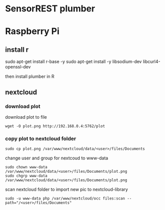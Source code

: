 # SensorREST plumber

# Raspberry Pi
## install r

sudo apt-get install r-base -y
sudo apt-get install -y libsodium-dev libcurl4-openssl-dev

then install plumber in R

## nextcloud
### download plot

download plot to file

    wget -O plot.png http://192.168.0.4:5762/plot

### copy plot to nextcloud folder

    sudo cp plot.png /var/www/nextcloud/data/<user>/files/Documents

change user and group for nextcoud to www-data

    sudo chown www-data /var/www/nextcloud/data/<user>/files/Documents/plot.png
    sudo chgrp www-data /var/www/nextcloud/data/<user>/files/Documents/plot.png

scan nextcloud folder to import new pic to nextcloud-library

    sudo -u www-data php /var/www/nextcloud/occ files:scan --path="/<user>/files/Documents"
